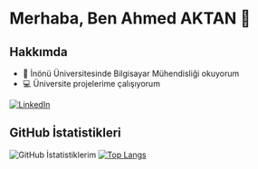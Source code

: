 # Merhaba, Ben Ahmed AKTAN 👋

## Hakkımda

- 🌱 İnönü Üniversitesinde Bilgisayar Mühendisliği okuyorum
- 💻 Üniversite projelerime çalışıyorum
 
[![LinkedIn](https://img.shields.io/badge/LinkedIn-0A66C2?style=flat&logo=linkedin&logoColor=white)](https://www.linkedin.com/in/ahmedaktan)

## GitHub İstatistikleri

![GitHub İstatistiklerim](https://github-readme-stats.vercel.app/api?username=aahmedaktan&show_icons=true&theme=dark)
[![Top Langs](https://github-readme-stats.vercel.app/api/top-langs/?username=anuraghazra&layout=donut)](https://github.com/anuraghazra/github-readme-stats&theme=dark)
<img src="https://komarev.com/ghpvc/?username=aahmedaktan&style=flat-square&color=blue" alt=""/>
